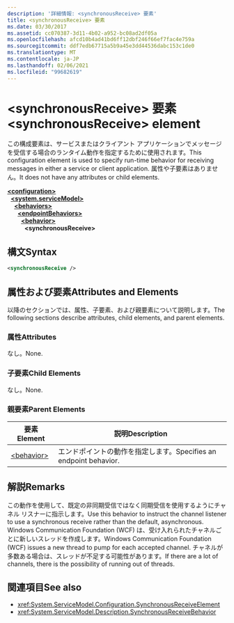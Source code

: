```yaml
---
description: '詳細情報: <synchronousReceive> 要素'
title: <synchronousReceive> 要素
ms.date: 03/30/2017
ms.assetid: cc070387-3d11-4b02-a952-bc08ad2df05a
ms.openlocfilehash: afcd10b4ad41bd6ff12dbf246f66ef7fac4e759a
ms.sourcegitcommit: ddf7edb67715a5b9a45e3dd44536dabc153c1de0
ms.translationtype: MT
ms.contentlocale: ja-JP
ms.lasthandoff: 02/06/2021
ms.locfileid: "99682619"
---
```

# <a name="synchronousreceive-element"></a><span data-ttu-id="c93a0-103">\<synchronousReceive> 要素</span><span class="sxs-lookup"><span data-stu-id="c93a0-103">\<synchronousReceive> element</span></span>

<span data-ttu-id="c93a0-104">この構成要素は、サービスまたはクライアント アプリケーションでメッセージを受信する場合のランタイム動作を指定するために使用されます。</span><span class="sxs-lookup"><span data-stu-id="c93a0-104">This configuration element is used to specify run-time behavior for receiving messages in either a service or client application.</span></span> <span data-ttu-id="c93a0-105">属性や子要素はありません。</span><span class="sxs-lookup"><span data-stu-id="c93a0-105">It does not have any attributes or child elements.</span></span>  
  
[**\<configuration>**](../configuration-element.md)\
&nbsp;&nbsp;[**\<system.serviceModel>**](system-servicemodel.md)\
&nbsp;&nbsp;&nbsp;&nbsp;[**\<behaviors>**](behaviors.md)\
&nbsp;&nbsp;&nbsp;&nbsp;&nbsp;&nbsp;[**\<endpointBehaviors>**](endpointbehaviors.md)\
&nbsp;&nbsp;&nbsp;&nbsp;&nbsp;&nbsp;&nbsp;&nbsp;[**\<behavior>**](behavior-of-endpointbehaviors.md)\
&nbsp;&nbsp;&nbsp;&nbsp;&nbsp;&nbsp;&nbsp;&nbsp;&nbsp;&nbsp;**\<synchronousReceive>**  
  
## <a name="syntax"></a><span data-ttu-id="c93a0-106">構文</span><span class="sxs-lookup"><span data-stu-id="c93a0-106">Syntax</span></span>  
  
```xml  
<synchronousReceive />
```  
  
## <a name="attributes-and-elements"></a><span data-ttu-id="c93a0-107">属性および要素</span><span class="sxs-lookup"><span data-stu-id="c93a0-107">Attributes and Elements</span></span>  

 <span data-ttu-id="c93a0-108">以降のセクションでは、属性、子要素、および親要素について説明します。</span><span class="sxs-lookup"><span data-stu-id="c93a0-108">The following sections describe attributes, child elements, and parent elements.</span></span>  
  
### <a name="attributes"></a><span data-ttu-id="c93a0-109">属性</span><span class="sxs-lookup"><span data-stu-id="c93a0-109">Attributes</span></span>  

 <span data-ttu-id="c93a0-110">なし。</span><span class="sxs-lookup"><span data-stu-id="c93a0-110">None.</span></span>  
  
### <a name="child-elements"></a><span data-ttu-id="c93a0-111">子要素</span><span class="sxs-lookup"><span data-stu-id="c93a0-111">Child Elements</span></span>  

 <span data-ttu-id="c93a0-112">なし。</span><span class="sxs-lookup"><span data-stu-id="c93a0-112">None.</span></span>  
  
### <a name="parent-elements"></a><span data-ttu-id="c93a0-113">親要素</span><span class="sxs-lookup"><span data-stu-id="c93a0-113">Parent Elements</span></span>  
  
|<span data-ttu-id="c93a0-114">要素</span><span class="sxs-lookup"><span data-stu-id="c93a0-114">Element</span></span>|<span data-ttu-id="c93a0-115">説明</span><span class="sxs-lookup"><span data-stu-id="c93a0-115">Description</span></span>|  
|-------------|-----------------|  
|[\<behavior>](behavior-of-endpointbehaviors.md)|<span data-ttu-id="c93a0-116">エンドポイントの動作を指定します。</span><span class="sxs-lookup"><span data-stu-id="c93a0-116">Specifies an endpoint behavior.</span></span>|  
  
## <a name="remarks"></a><span data-ttu-id="c93a0-117">解説</span><span class="sxs-lookup"><span data-stu-id="c93a0-117">Remarks</span></span>  

 <span data-ttu-id="c93a0-118">この動作を使用して、既定の非同期受信ではなく同期受信を使用するようにチャネル リスナーに指示します。</span><span class="sxs-lookup"><span data-stu-id="c93a0-118">Use this behavior to instruct the channel listener to use a synchronous receive rather than the default, asynchronous.</span></span> <span data-ttu-id="c93a0-119">Windows Communication Foundation (WCF) は、受け入れられたチャネルごとに新しいスレッドを作成します。</span><span class="sxs-lookup"><span data-stu-id="c93a0-119">Windows Communication Foundation (WCF) issues a new thread to pump for each accepted channel.</span></span> <span data-ttu-id="c93a0-120">チャネルが多数ある場合は、スレッドが不足する可能性があります。</span><span class="sxs-lookup"><span data-stu-id="c93a0-120">If there are a lot of channels, there is the possibility of running out of threads.</span></span>  
  
## <a name="see-also"></a><span data-ttu-id="c93a0-121">関連項目</span><span class="sxs-lookup"><span data-stu-id="c93a0-121">See also</span></span>

- <xref:System.ServiceModel.Configuration.SynchronousReceiveElement>
- <xref:System.ServiceModel.Description.SynchronousReceiveBehavior>
